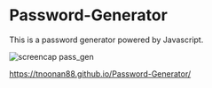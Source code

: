 # Password-Generator
This is a password generator powered by Javascript.

![screencap pass_gen](https://user-images.githubusercontent.com/92828966/150021461-b81cddd2-d8a3-4b1b-a674-f7acf9ea292b.jpg)

https://tnoonan88.github.io/Password-Generator/
